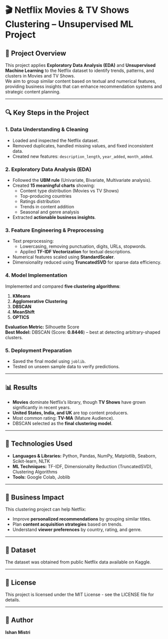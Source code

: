 # 🎬 Netflix Movies & TV Shows Clustering – Unsupervised ML Project

## 📌 Project Overview  
This project applies **Exploratory Data Analysis (EDA)** and **Unsupervised Machine Learning** to the Netflix dataset to identify trends, patterns, and clusters in Movies and TV Shows.  
We aim to group similar content based on textual and numerical features, providing business insights that can enhance recommendation systems and strategic content planning.

---

## 🔍 Key Steps in the Project
### 1. Data Understanding & Cleaning
- Loaded and inspected the Netflix dataset.
- Removed duplicates, handled missing values, and fixed inconsistent data.
- Created new features: `description_length`, `year_added`, `month_added`.

### 2. Exploratory Data Analysis (EDA)
- Followed the **UBM rule** (Univariate, Bivariate, Multivariate analysis).
- Created **15 meaningful charts** showing:
  - Content type distribution (Movies vs TV Shows)
  - Top-producing countries
  - Ratings distribution
  - Trends in content addition
  - Seasonal and genre analysis
- Extracted **actionable business insights**.

### 3. Feature Engineering & Preprocessing
- Text preprocessing:
  - Lowercasing, removing punctuation, digits, URLs, stopwords.
  - Applied **TF-IDF Vectorization** for textual descriptions.
- Numerical features scaled using **StandardScaler**.
- Dimensionality reduced using **TruncatedSVD** for sparse data efficiency.

### 4. Model Implementation
Implemented and compared **five clustering algorithms**:
1. **KMeans**
2. **Agglomerative Clustering**
3. **DBSCAN**
4. **MeanShift**
5. **OPTICS**

**Evaluation Metric:** Silhouette Score  
**Best Model:** DBSCAN (Score: **0.8446**) – best at detecting arbitrary-shaped clusters.

### 5. Deployment Preparation
- Saved the final model using `joblib`.
- Tested on unseen sample data to verify predictions.

---

## 📊 Results
- **Movies** dominate Netflix’s library, though **TV Shows** have grown significantly in recent years.
- **United States, India, and UK** are top content producers.
- Most common rating: **TV-MA** (Mature Audience).
- DBSCAN selected as the **final clustering model**.

---

## 🚀 Technologies Used
- **Languages & Libraries:** Python, Pandas, NumPy, Matplotlib, Seaborn, Scikit-learn, NLTK
- **ML Techniques:** TF-IDF, Dimensionality Reduction (TruncatedSVD), Clustering Algorithms
- **Tools:** Google Colab, Joblib

---

## 📌 Business Impact
This clustering project can help Netflix:
- Improve **personalized recommendations** by grouping similar titles.
- Plan **content acquisition strategies** based on trends.
- Understand **viewer preferences** by country, rating, and genre.

---

## 📂 Dataset
The dataset was obtained from public Netflix data available on Kaggle.

---

## 📜 License
This project is licensed under the MIT License - see the LICENSE file for details.

---

## 👤 Author
**Ishan Mistri**   
